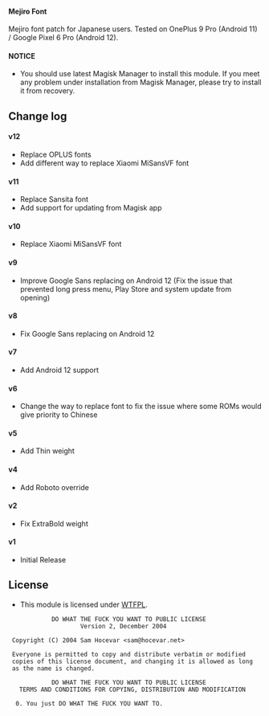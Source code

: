 #### Mejiro Font

Mejiro font patch for Japanese users.
Tested on OnePlus 9 Pro (Android 11) / Google Pixel 6 Pro (Android 12).

#### NOTICE

* You should use latest Magisk Manager to install this module. If you meet any problem under installation from Magisk Manager, please try to install it from recovery.

## Change log

#### v12
* Replace OPLUS fonts
* Add different way to replace Xiaomi MiSansVF font

#### v11
* Replace Sansita font
* Add support for updating from Magisk app

#### v10
* Replace Xiaomi MiSansVF font

#### v9
* Improve Google Sans replacing on Android 12 (Fix the issue that prevented long press menu, Play Store and system update from opening)

#### v8
* Fix Google Sans replacing on Android 12

#### v7
* Add Android 12 support

#### v6
* Change the way to replace font to fix the issue where some ROMs would give priority to Chinese

#### v5
* Add Thin weight

#### v4
* Add Roboto override

#### v2
* Fix ExtraBold weight

#### v1
* Initial Release

## License

- This module is licensed under [WTFPL](http://www.wtfpl.net/).

```
            DO WHAT THE FUCK YOU WANT TO PUBLIC LICENSE
                    Version 2, December 2004

 Copyright (C) 2004 Sam Hocevar <sam@hocevar.net>

 Everyone is permitted to copy and distribute verbatim or modified
 copies of this license document, and changing it is allowed as long
 as the name is changed.

            DO WHAT THE FUCK YOU WANT TO PUBLIC LICENSE
   TERMS AND CONDITIONS FOR COPYING, DISTRIBUTION AND MODIFICATION

  0. You just DO WHAT THE FUCK YOU WANT TO.
```